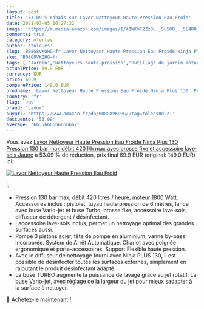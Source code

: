 ```yaml
---
layout: post
title: '53.09 % rabais sur Lavor Nettoyeur Haute Pression Eau Froid'
date: 2021-07-05 10:27:32
image: 'https://m.media-amazon.com/images/I/41WKmC2Zz3L._SL500_._SL400_.jpg'
comments: true
category: ofertas
author: 'tole.es'
slug: 'B08G8VKQHG-fr Lavor Nettoyeur Haute Pression Eau Froide Ninja Plus 130...'
sku: 'B08G8VKQHG-fr'
tags: [ 'Jardin','Nettoyeurs haute-pression','Outillage de jardin motorisé','Tondeuses et outillage de jardin motorisé','lavor', ]
actualPrice: 69.9 EUR
currency: EUR
price: 69.9
comparePrice: 149.0 EUR
prodname: 'Lavor Nettoyeur Haute Pression Eau Froide Ninja Plus 130  Pression 130 bar max  débit 420 l/h max  avec brosse fixe et accessoire lave-sols Jaune'
country: 'fr'
flag: '🇫🇷'
brand: 'Lavor'
buyurl: 'https://www.amazon.fr/dp/B08G8VKQHG/?tag=tolees0d-21'
descuento: '53.09'
average: '66.5666666666667'
---
```


Vous avez [Lavor Nettoyeur Haute Pression Eau Froide Ninja Plus 130  Pression 130 bar max  débit 420 l/h max  avec brosse fixe et accessoire lave-sols Jaune](https://www.amazon.fr/dp/B08G8VKQHG/?tag=tolees0d-21)  à  53.09 % de réduction, prix final  69.9 EUR (original: 149.0 EUR) ici:

[![Lavor Nettoyeur Haute Pression Eau Froid](https://m.media-amazon.com/images/I/41WKmC2Zz3L._SL500_._SL400_.jpg)](https://www.amazon.fr/dp/B08G8VKQHG/?tag=tolees0d-21)

ℹ️:

- Pression 130 bar max, débit 420 litres / heure, moteur 1800 Watt. Accessoires inclus : pistolet, tuyau haute pression de 6 mètres, lance avec buse Vario-jet et buse Turbo, brosse fixe, accessoire lave-sols, diffuseur de détergent / désinfectant.
- Laccessoire lave-sols inclus, permet un nettoyage optimal des grandes surfaces aussi.
- Pompe 3 pistons acier, tête de pompe en aluminium, vanne by-pass incorporée. Systèm de Arrêt Automatique. Chariot avec poignée ergonomique et porte-accessoires. Support Flexible haute pression.
- Avec le diffuseur de nettoyage fourni avec Ninja PLUS 130, il est possible de désinfecter toutes les surfaces externes, simplement en rajoutant le produit désinfectant adapté.
- La buse TURBO augmente la puissance de lavage grâce au jet rotatif. La buse Vario-jet, avec réglage de la largeur du jet pour mieux sadapter à la surface à nettoyer.

[🛒 Achetez-le maintenant!!](https://www.amazon.fr/dp/B08G8VKQHG/?tag=tolees0d-21)
